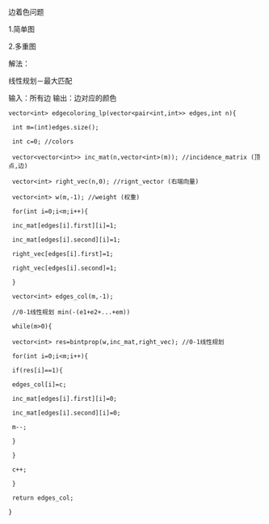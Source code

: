 边着色问题

1.简单图

2.多重图



解法：

线性规划－最大匹配

输入：所有边    输出：边对应的颜色

`vector<int> edgecoloring_lp(vector<pair<int,int>> edges,int n){`

` int m=(int)edges.size();`

` int c=0; //colors`



` vector<vector<int>> inc_mat(n,vector<int>(m)); //incidence_matrix (顶点,边)`

` vector<int> right_vec(n,0); //rignt_vector (右端向量)`

` vector<int> w(m,-1); //weight (权重)`

` for(int i=0;i<m;i++){`

` inc_mat[edges[i].first][i]=1;`

` inc_mat[edges[i].second][i]=1;`

` right_vec[edges[i].first]=1;`

` right_vec[edges[i].second]=1;`

` }`



` vector<int> edges_col(m,-1);`

` //0-1线性规划 min(-(e1+e2+...+em))`

` while(m>0){`

` vector<int> res=bintprop(w,inc_mat,right_vec); //0-1线性规划`

` for(int i=0;i<m;i++){`

` if(res[i]==1){`

` edges_col[i]=c;`

` inc_mat[edges[i].first][i]=0;`

` inc_mat[edges[i].second][i]=0;`

` m--;`

` }`

` }`

` c++;`

` }`

` return edges_col;`

`}`









